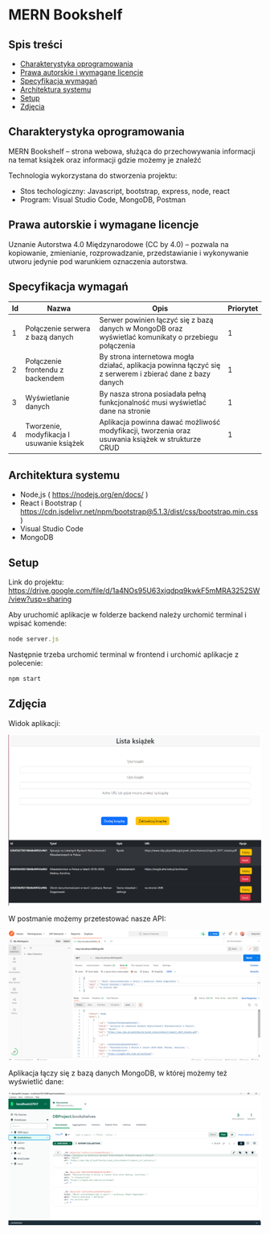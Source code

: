 # MERN Bookshelf

## Spis treści
* [Charakterystyka oprogramowania ](#charakterystyka-oprogramowania)
* [Prawa autorskie i wymagane licencje  ](#prawa-autorskie-i-wymagane-licencje)
* [Specyfikacja wymagań ](#specyfikacja-wymagań)
* [Architektura systemu   ](#architektura-systemu )
* [Setup   ](#setup )
* [Zdjęcia   ](#zdjęcia )

## Charakterystyka oprogramowania
MERN Bookshelf – strona webowa, służąca do przechowywania informacji na temat książek oraz informacji gdzie możemy je znaleźć

Technologia wykorzystana do stworzenia projektu: 
* Stos techologiczny: Javascript, bootstrap, express, node, react
* Program: Visual Studio Code, MongoDB, Postman

## Prawa autorskie i wymagane licencje
Uznanie Autorstwa 4.0 Międzynarodowe (CC by 4.0) – pozwala na kopiowanie, zmienianie, rozprowadzanie, przedstawianie i wykonywanie utworu jedynie pod warunkiem oznaczenia autorstwa.

## Specyfikacja wymagań
| Id | Nazwa | Opis | Priorytet |
| ------------- | ------------- | ------------- | ------------- |
| 1 | Połączenie serwera z bazą danych   | Serwer powinien łączyć się z bazą danych w MongoDB oraz wyświetlać komunikaty o przebiegu połączenia   | 1  |
| 2  | Połączenie frontendu z backendem   | By strona internetowa mogła działać, aplikacja powinna łączyć się z serwerem i zbierać dane z bazy danych | 1  |
| 3  | Wyświetlanie danych  | By nasza strona posiadała pełną funkcjonalność musi wyświetlać dane na stronie        | 1  |
| 4  | Tworzenie, modyfikacja I usuwanie książek | Aplikacja powinna dawać możliwość modyfikacji, tworzenia oraz usuwania książek w strukturze CRUD      | 1  |

## Architektura systemu
* Node,js  ( https://nodejs.org/en/docs/ )
* React i Bootstrap ( https://cdn.jsdelivr.net/npm/bootstrap@5.1.3/dist/css/bootstrap.min.css )
* Visual Studio Code
* MongoDB 


## Setup

Link do projektu:
https://drive.google.com/file/d/1a4NOs95U63xjqdpq9kwkF5mMRA3252SW/view?usp=sharing

Aby uruchomić aplikacje w folderze backend należy urchomić terminal i wpisać komende:

```javascript
node server.js
```

Następnie trzeba urchomić terminal w frontend i urchomić aplikacje z polecenie:

```javascript
npm start
```


## Zdjęcia

Widok aplikacji:

![wygląd strony](jpg/wyglad.png)

W postmanie możemy przetestować nasze API:

![postman](jpg/postman.png)

Aplikacja łączy się z bazą danych MongoDB, w której możemy też wyświetlić dane:

![mongo](jpg/mongo.png)
